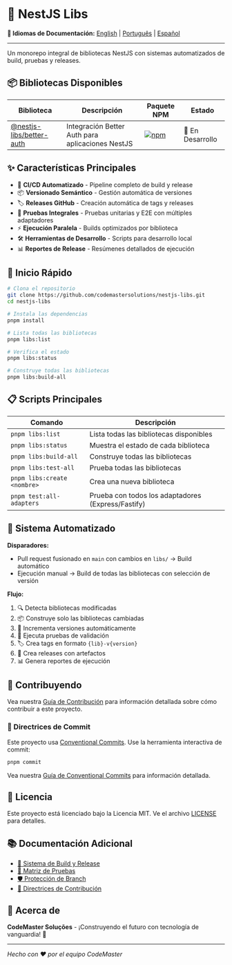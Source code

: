# 🚀 NestJS Libs

**📖 Idiomas de Documentación:** [English](README.md) | [Português](README.pt-BR.md) | [Español](README.es.md)

---

Un monorepo integral de bibliotecas NestJS con sistemas automatizados de build, pruebas y releases.

## 📦 Bibliotecas Disponibles

| Biblioteca | Descripción | Paquete NPM | Estado |
|------------|-------------|-------------|--------|
| [@nestjs-libs/better-auth](./libs/better-auth) | Integración Better Auth para aplicaciones NestJS | [![npm](https://img.shields.io/npm/v/@nestjs-libs/better-auth)](https://www.npmjs.com/package/@nestjs-libs/better-auth) | 🚧 En Desarrollo |

## ✨ Características Principales

- 🤖 **CI/CD Automatizado** - Pipeline completo de build y release
- 📦 **Versionado Semántico** - Gestión automática de versiones
- 🏷️ **Releases GitHub** - Creación automática de tags y releases
- 🧪 **Pruebas Integrales** - Pruebas unitarias y E2E con múltiples adaptadores
- ⚡ **Ejecución Paralela** - Builds optimizados por biblioteca
- 🛠️ **Herramientas de Desarrollo** - Scripts para desarrollo local
- 📊 **Reportes de Release** - Resúmenes detallados de ejecución

## 🚀 Inicio Rápido

```bash
# Clona el repositorio
git clone https://github.com/codemastersolutions/nestjs-libs.git
cd nestjs-libs

# Instala las dependencias
pnpm install

# Lista todas las bibliotecas
pnpm libs:list

# Verifica el estado
pnpm libs:status

# Construye todas las bibliotecas
pnpm libs:build-all
```

## 📋 Scripts Principales

| Comando                     | Descripción                                        |
| --------------------------- | -------------------------------------------------- |
| `pnpm libs:list`            | Lista todas las bibliotecas disponibles            |
| `pnpm libs:status`          | Muestra el estado de cada biblioteca               |
| `pnpm libs:build-all`       | Construye todas las bibliotecas                    |
| `pnpm libs:test-all`        | Prueba todas las bibliotecas                       |
| `pnpm libs:create <nombre>` | Crea una nueva biblioteca                          |
| `pnpm test:all-adapters`    | Prueba con todos los adaptadores (Express/Fastify) |

## 🤖 Sistema Automatizado

**Disparadores:**

- Pull request fusionado en `main` con cambios en `libs/` → Build automático
- Ejecución manual → Build de todas las bibliotecas con selección de versión

**Flujo:**

1. 🔍 Detecta bibliotecas modificadas
2. 📦 Construye solo las bibliotecas cambiadas
3. 🔢 Incrementa versiones automáticamente
4. 🧪 Ejecuta pruebas de validación
5. 🏷️ Crea tags en formato `{lib}-v{version}`
6. 🎉 Crea releases con artefactos
7. 📊 Genera reportes de ejecución

## 🤝 Contribuyendo

Vea nuestra [Guía de Contribución](./CONTRIBUTING.es.md) para información detallada sobre cómo contribuir a este proyecto.

### 📝 Directrices de Commit

Este proyecto usa [Conventional Commits](https://www.conventionalcommits.org/). Use la herramienta interactiva de commit:

```bash
pnpm commit
```

Vea nuestra [Guía de Conventional Commits](./.github/CONVENTIONAL_COMMITS.md) para información detallada.

## 📄 Licencia

Este proyecto está licenciado bajo la Licencia MIT. Ve el archivo [LICENSE](LICENSE) para detalles.

## 📚 Documentación Adicional

- [🚀 Sistema de Build y Release](./.github/BUILD_AND_RELEASE.md)
- [🧪 Matriz de Pruebas](./.github/TEST_MATRIX.md)
- [🛡️ Protección de Branch](./.github/branch-protection.md)
- [🤝 Directrices de Contribución](./CONTRIBUTING.es.md)

## 🏢 Acerca de

**CodeMaster Soluções** - ¡Construyendo el futuro con tecnología de vanguardia! 🚀

---

_Hecho con ❤️ por el equipo CodeMaster_
